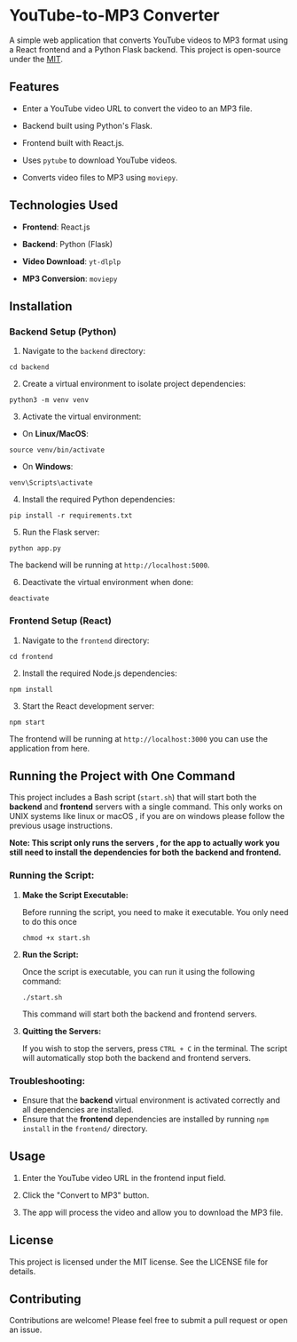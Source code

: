 # YouTube-to-MP3 Converter

  

A simple web application that converts YouTube videos to MP3 format using a React frontend and a Python Flask backend. This project is open-source under the [MIT](./LICENSE).

  

## Features

  

- Enter a YouTube video URL to convert the video to an MP3 file.

- Backend built using Python's Flask.

- Frontend built with React.js.

- Uses `pytube` to download YouTube videos.

- Converts video files to MP3 using `moviepy`.

## Technologies Used

  

-  **Frontend**: React.js

-  **Backend**: Python (Flask)

-  **Video Download**: `yt-dlplp`

-  **MP3 Conversion**: `moviepy`

  

## Installation

  

### Backend Setup (Python)

1. Navigate to the `backend` directory:

`cd backend`


2. Create a virtual environment to isolate project dependencies:

`python3 -m venv venv`

3. Activate the virtual environment:

- On **Linux/MacOS**:

`source venv/bin/activate`

- On **Windows**:

  

`venv\Scripts\activate`

4. Install the required Python dependencies:

`pip install -r requirements.txt`

5. Run the Flask server:

`python app.py`

The backend will be running at `http://localhost:5000`.

6. Deactivate the virtual environment when done:

`deactivate`

  

### Frontend Setup (React)

  

1. Navigate to the `frontend` directory:

`cd frontend`

2. Install the required Node.js dependencies:

`npm install`

3. Start the React development server:

`npm start`

The frontend will be running at `http://localhost:3000` you can use the application from here.

## Running the Project with One Command

This project includes a Bash script (`start.sh`) that will start both the **backend** and **frontend** servers with a single command. This only works on UNIX systems like linux or macOS , if you are on windows please follow the previous usage instructions. 

**Note: This script only runs the servers , for the app to actually work you still need to install the dependencies for both the backend and frontend.**

### Running the Script:

1.  **Make the Script Executable:**
    
    Before running the script, you need to make it executable. You only need to do this once
    
    `chmod +x start.sh` 
    
2.  **Run the Script:**
    
    Once the script is executable, you can run it using the following command:
    
    `./start.sh` 
    
    This command will start both the backend and frontend servers.
    
3.  **Quitting the Servers:**
    
    If you wish to stop the servers, press `CTRL + C` in the terminal. The script will automatically stop both the backend and frontend servers.
    

### Troubleshooting:

-   Ensure that the **backend** virtual environment is activated correctly and all dependencies are installed.
-   Ensure that the **frontend** dependencies are installed by running `npm install` in the `frontend/` directory.
  

## Usage

  

1. Enter the YouTube video URL in the frontend input field.

2. Click the "Convert to MP3" button.

3. The app will process the video and allow you to download the MP3 file.

  

## License

  

This project is licensed under the MIT license. See the LICENSE file for details.

  

## Contributing

  

Contributions are welcome! Please feel free to submit a pull request or open an issue.